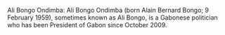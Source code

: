 Ali Bongo Ondimba: Ali Bongo Ondimba (born Alain Bernard Bongo; 9 February 1959), sometimes known as Ali Bongo, is a Gabonese politician who has been President of Gabon since October 2009.
